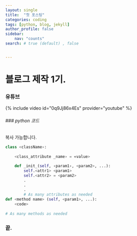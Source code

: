 ```yaml
---
layout: single
title:  "첫 포스팅"
categories: coding
tags: [python, blog, jekyll]
author_profile: false 
sidebar:
    nav: "counts"
search: # true (default) , false 


---
```


<!-- 
**[유튜브 뮤직]** [클릭](https://music.youtube.com)
{: .notice--danger} -->
<!-- 
[유튜브 뮤직](https://music.youtube.com)
{: .btn .btn--primary} -->



# 블로그 제작 1기.

### 유튜브

{% include video id="0q9Jj86x4Es" provider="youtube" %}

###### ### python 코드

복사 가능합니다.

```python
class <className›:
    
    <class_attribute _name› = «value>

    def _init_(self, ‹param1›, <param2>, ...):
        self.<attr1> <param1> 
        self.<attr2> = <param2>
        .
        .
        .
        # As many attributes as needed
def <method name> (self, <param1>, ...):
    <code>
    
# As many methods as needed
```

### 끝.